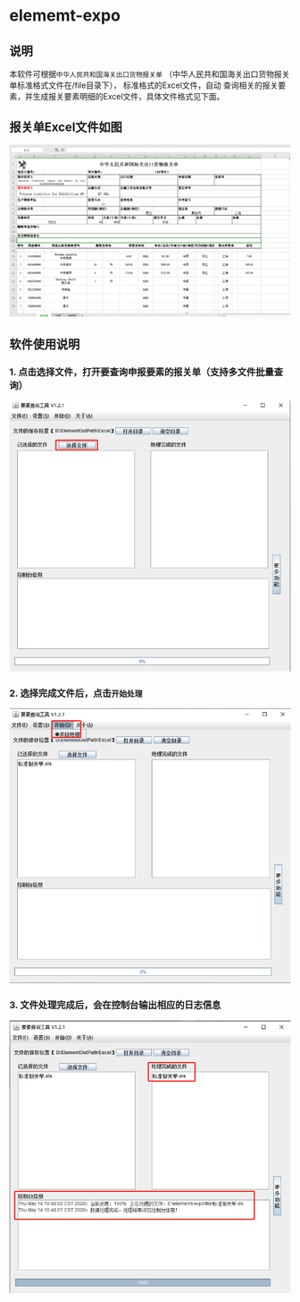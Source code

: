 # elememt-expo

## 说明
本软件可根据`中华人民共和国海关出口货物报关单` （中华人民共和国海关出口货物报关单标准格式文件在/file目录下）， 标准格式的Excel文件，自动
查询相关的报关要素，并生成报关要素明细的Excel文件，具体文件格式见下面。


## 报关单Excel文件如图
![报关单](file/img/1.png)


## 软件使用说明

### 1. 点击选择文件，打开要查询申报要素的报关单（支持多文件批量查询）

![选择文件](file/img/2.png)

### 2. 选择完成文件后，点击`开始处理`

![处理文件](file/img/3.png)

### 3. 文件处理完成后，会在控制台输出相应的日志信息
![处理完成](file/img/4.png)
